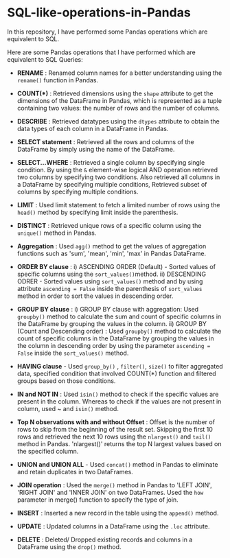 # SQL-like-operations-in-Pandas
In this repository, I have performed some Pandas operations which are equivalent to SQL. 

Here are some Pandas operations that I have performed which are equivalent to SQL Queries:

- **RENAME** : Renamed column names for a better understanding using the `rename()` function in Pandas.

- **COUNT(*)** : Retrieved dimensions using the `shape` attribute to get the dimensions of the DataFrame in Pandas, which is represented as a tuple containing two values: the number of rows and the number of columns. 

- **DESCRIBE** : Retrieved datatypes using the `dtypes` attribute to obtain the data types of each column in a DataFrame in Pandas. 

- **SELECT statement** : Retrieved all the rows and columns of the DataFrame by simply using the name of the DataFrame.  

- **SELECT...WHERE** : Retrieved a single column by specifying single condition.
By using the `&` element-wise logical AND operation retrieved two columns by specifying two conditions. Also retrieved all columns in a DataFrame by specifying multiple conditions, Retrieved subset of columns by specifying multiple conditions. 

- **LIMIT** : Used limit statement to fetch a limited number of rows using the `head()` method by specifying limit inside the parenthesis.

- **DISTINCT** : Retrieved unique rows of a specific column using the `unique()` method in Pandas.

- **Aggregation** : Used `agg()` method to get the values of aggregation functions such as 'sum', 'mean', 'min', 'max' in Pandas DataFrame.
 
- **ORDER BY clause** :  i) ASCENDING ORDER (Default) - Sorted values of specific columns using the `sort_values()`method. ii) DESCENDING ODRER - Sorted values using `sort_values()` method and by using attribute `ascending = False` inside the parenthesis of `sort_values` method in order to sort the values in descending order. 

- **GROUP BY clause** : i) GROUP BY clause with aggregation: Used `groupby()` method to calculate the sum and count of specific columns in the DataFrame by grouping the values in the column. ii) GROUP BY (Count and Descending order) : Used `groupby()` method to calculate the count of specific columns in the DataFrame by grouping the values in the column in descending order by using the parameter `ascending = False` inside the `sort_values()` method.

- **HAVING clause** - Used `group_by()` , `filter()`, `size()` to filter aggregated data, specified condition that involved COUNT(*) function and filtered groups based on those conditions.

- **IN and NOT IN** : Used `isin()` method to check if the specific values are present in the column. Whereas to check if the values are not present in column, used ~ and `isin()` method.

- **Top N observations with and without Offset** : Offset is the number of rows to skip from the beginning of the result set. Skipping the first 10 rows and retrieved the next 10 rows using the `nlargest()` and `tail()` method in Pandas. 'nlargest()' returns the top N largest values based on the specified column.

- **UNION and UNION ALL** - Used `concat()` method in Pandas to eliminate and retain duplicates in two DataFrames.

- **JOIN operation** : Used the `merge()` method in Pandas to 'LEFT JOIN', 'RIGHT JOIN' and 'INNER JOIN' on two DataFrames. Used the `how` parameter in merge() function to specify the type of join. 

- **INSERT** : Inserted a new record in the table using the `append()` method.

- **UPDATE** : Updated columns in a DataFrame using the `.loc` attribute.

- **DELETE** : Deleted/ Dropped existing records and columns in a DataFrame using the `drop()` method.

